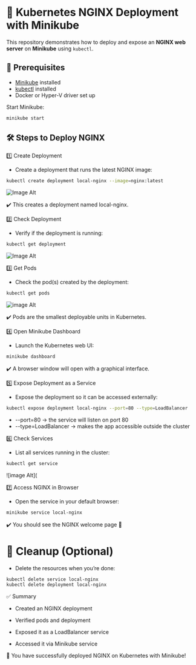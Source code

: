 # 🚀 Kubernetes NGINX Deployment with Minikube

This repository demonstrates how to deploy and expose an **NGINX web server** on **Minikube** using `kubectl`.



## 🔹 Prerequisites
- [Minikube](https://minikube.sigs.k8s.io/docs/start/) installed
- [kubectl](https://kubernetes.io/docs/tasks/tools/) installed
- Docker or Hyper-V driver set up

Start Minikube:
```bash
minikube start 
```
## 🛠 Steps to Deploy NGINX
1️⃣ Create Deployment

- Create a deployment that runs the latest NGINX image:
```bash
kubectl create deployment local-nginx --image=nginx:latest
```
![Image Alt](https://github.com/abhijitray7810/Kubernetes-Notes/blob/90e57540e4ca48853094892a82ae4de6d8516403/05-Kubenets-Nginx-Dp/Create%20Dp.png)

✔️ This creates a deployment named local-nginx.

2️⃣ Check Deployment

- Verify if the deployment is running:
```bash
kubectl get deployment
```
![Image Alt](https://github.com/abhijitray7810/Kubernetes-Notes/blob/2fd42d168237b091dfb1d5594a71c39c02035267/05-Kubenets-Nginx-Dp/Get%20Dp.png)

3️⃣ Get Pods

- Check the pod(s) created by the deployment:
```bash
kubectl get pods
```
![image Alt](https://github.com/abhijitray7810/Kubernetes-Notes/blob/55ec6728ce46da956d9dc9df2d5174bec0f75254/05-Kubenets-Nginx-Dp/Get%20Pods.png)

✔️ Pods are the smallest deployable units in Kubernetes.

4️⃣ Open Minikube Dashboard

- Launch the Kubernetes web UI:
```bash
minikube dashboard
```
✔️ A browser window will open with a graphical interface.

5️⃣ Expose Deployment as a Service

- Expose the deployment so it can be accessed externally:
```bash
kubectl expose deployment local-nginx --port=80 --type=LoadBalancer
```
- --port=80 → the service will listen on port 80
- --type=LoadBalancer → makes the app accessible outside the cluster

6️⃣ Check Services

- List all services running in the cluster:
```bash
kubectl get service
```
![image Alt](

7️⃣ Access NGINX in Browser

- Open the service in your default browser:
```bash
minikube service local-nginx
```
✔️ You should see the NGINX welcome page 🎉

# 🧹 Cleanup (Optional)

 - Delete the resources when you’re done:
```bash
kubectl delete service local-nginx
kubectl delete deployment local-nginx
```
✅ Summary

- Created an NGINX deployment

- Verified pods and deployment

- Exposed it as a LoadBalancer service

- Accessed it via Minikube service

🎯 You have successfully deployed NGINX on Kubernetes with Minikube!

